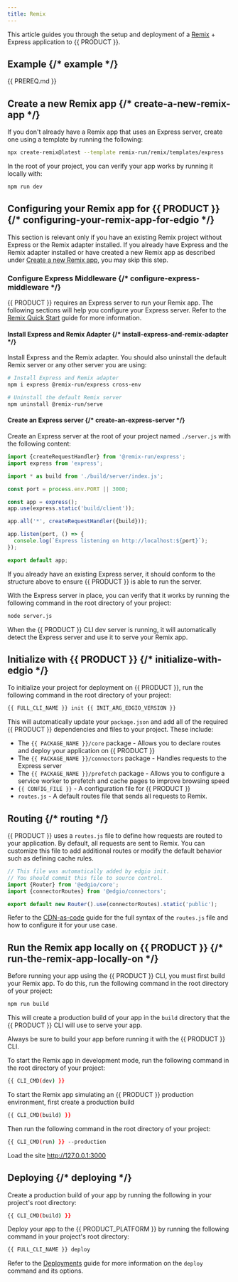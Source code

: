 ```yaml
---
title: Remix
---
```


This article guides you through the setup and deployment of a [Remix](https://remix.run/) + Express application to {{ PRODUCT }}.

## Example {/* example */}

<ExampleButtons
  title="Remix + Express"
  siteUrl="https://edgio-community-examples-v7-remix-live.edgio.link/"
  repoUrl="https://github.com/edgio-docs/edgio-v7-remix-example"
/>

{{ PREREQ.md }}

## Create a new Remix app {/* create-a-new-remix-app */}

If you don't already have a Remix app that uses an Express server, create one using a template by running the following:

```bash
npx create-remix@latest --template remix-run/remix/templates/express
```

In the root of your project, you can verify your app works by running it locally with:

```bash
npm run dev
```

## Configuring your Remix app for {{ PRODUCT }} {/* configuring-your-remix-app-for-edgio */}

<Info>

This section is relevant only if you have an existing Remix project without Express or the Remix adapter installed. If you already have Express and the Remix adapter installed or have created a new Remix app as described under [Create a new Remix app](#create-a-new-remix-app), you may skip this step.

</Info>

### Configure Express Middleware {/* configure-express-middleware */}

{{ PRODUCT }} requires an Express server to run your Remix app. The following sections will help you configure your Express server. Refer to the [Remix Quick Start](https://remix.run/docs/en/main/start/quickstart#bring-your-own-server) guide for more information.

#### Install Express and Remix Adapter {/* install-express-and-remix-adapter */}

Install Express and the Remix adapter. You should also uninstall the default Remix server or any other server you are using:

```bash
# Install Express and Remix adapter
npm i express @remix-run/express cross-env

# Uninstall the default Remix server
npm uninstall @remix-run/serve
```

#### Create an Express server {/* create-an-express-server */}

Create an Express server at the root of your project named `./server.js` with the following content:

```js filename="./server.js"
import {createRequestHandler} from '@remix-run/express';
import express from 'express';

import * as build from './build/server/index.js';

const port = process.env.PORT || 3000;

const app = express();
app.use(express.static('build/client'));

app.all('*', createRequestHandler({build}));

app.listen(port, () => {
  console.log(`Express listening on http://localhost:${port}`);
});

export default app;
```

<Important>

If you already have an existing Express server, it should conform to the structure above to ensure {{ PRODUCT }} is able to run the server.

</Important>

With the Express server in place, you can verify that it works by running the following command in the root directory of your project:

```bash
node server.js
```

<Info>

When the {{ PRODUCT }} CLI dev server is running, it will automatically detect the Express server and use it to serve your Remix app.

</Info>

## Initialize with {{ PRODUCT }} {/* initialize-with-edgio */}

To initialize your project for deployment on {{ PRODUCT }}, run the following command in the root directory of your project:

```bash
{{ FULL_CLI_NAME }} init {{ INIT_ARG_EDGIO_VERSION }}
```

This will automatically update your `package.json` and add all of the required {{ PRODUCT }} dependencies and files to your project. These include:

- The `{{ PACKAGE_NAME }}/core` package - Allows you to declare routes and deploy your application on {{ PRODUCT }}
- The `{{ PACKAGE_NAME }}/connectors` package - Handles requests to the Express server
- The `{{ PACKAGE_NAME }}/prefetch` package - Allows you to configure a service worker to prefetch and cache pages to improve browsing speed
- `{{ CONFIG_FILE }}` - A configuration file for {{ PRODUCT }}
- `routes.js` - A default routes file that sends all requests to Remix.

## Routing {/* routing */}

{{ PRODUCT }} uses a `routes.js` file to define how requests are routed to your application. By default, all requests are sent to Remix. You can customize this file to add additional routes or modify the default behavior such as defining cache rules.

```js filename="./routes.js"
// This file was automatically added by edgio init.
// You should commit this file to source control.
import {Router} from '@edgio/core';
import {connectorRoutes} from '@edgio/connectors';

export default new Router().use(connectorRoutes).static('public');
```

Refer to the [CDN-as-code](/applications/performance/cdn_as_code) guide for the full syntax of the `routes.js` file and how to configure it for your use case.

## Run the Remix app locally on {{ PRODUCT }} {/* run-the-remix-app-locally-on */}

Before running your app using the {{ PRODUCT }} CLI, you must first build your Remix app. To do this, run the following command in the root directory of your project:

```bash
npm run build
```

This will create a production build of your app in the `build` directory that the {{ PRODUCT }} CLI will use to serve your app.

<Important>

Always be sure to build your app before running it with the {{ PRODUCT }} CLI.

</Important>

To start the Remix app in development mode, run the following command in the root directory of your project:

```bash
{{ CLI_CMD(dev) }}
```

To start the Remix app simulating an {{ PRODUCT }} production environment, first create a production build

```bash
{{ CLI_CMD(build) }}
```

Then run the following command in the root directory of your project:

```bash
{{ CLI_CMD(run) }} --production
```

Load the site http://127.0.0.1:3000

## Deploying {/* deploying */}

Create a production build of your app by running the following in your project's root directory:

```bash
{{ CLI_CMD(build) }}
```

Deploy your app to the {{ PRODUCT_PLATFORM }} by running the following command in your project's root directory:

```bash
{{ FULL_CLI_NAME }} deploy
```

Refer to the [Deployments](/applications/basics/deployments) guide for more information on the `deploy` command and its options.
